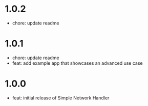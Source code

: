 # 1.0.2
  - chore: update readme

# 1.0.1

  - chore: update readme
  - feat: add example app that showcases an advanced use case


# 1.0.0

  - feat: initial release of Simple Network Handler
